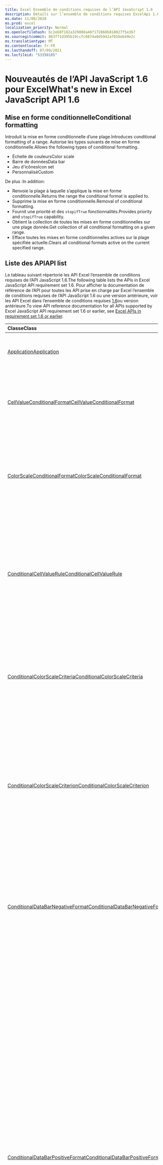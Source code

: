 ```yaml
---
title: Excel Ensemble de conditions requises de l’API JavaScript 1.6
description: Détails sur l’ensemble de conditions requises ExcelApi 1.6.
ms.date: 11/09/2020
ms.prod: excel
localization_priority: Normal
ms.openlocfilehash: bc2eb8f182a329808a46f172868b818027f5e367
ms.sourcegitcommit: 883f71d395b19ccfc6874a0d5942a7016eb49e2c
ms.translationtype: MT
ms.contentlocale: fr-FR
ms.lasthandoff: 07/09/2021
ms.locfileid: "53350105"
---
```

# <a name="whats-new-in-excel-javascript-api-16"></a><span data-ttu-id="195ca-103">Nouveautés de l’API JavaScript 1.6 pour Excel</span><span class="sxs-lookup"><span data-stu-id="195ca-103">What's new in Excel JavaScript API 1.6</span></span>

## <a name="conditional-formatting"></a><span data-ttu-id="195ca-104">Mise en forme conditionnelle</span><span class="sxs-lookup"><span data-stu-id="195ca-104">Conditional formatting</span></span>

<span data-ttu-id="195ca-105">Introduit la mise en forme conditionnelle d’une plage.</span><span class="sxs-lookup"><span data-stu-id="195ca-105">Introduces conditional formatting of a range.</span></span> <span data-ttu-id="195ca-106">Autorise les types suivants de mise en forme conditionnelle.</span><span class="sxs-lookup"><span data-stu-id="195ca-106">Allows the following types of conditional formatting.</span></span>

- <span data-ttu-id="195ca-107">Échelle de couleurs</span><span class="sxs-lookup"><span data-stu-id="195ca-107">Color scale</span></span>
- <span data-ttu-id="195ca-108">Barre de données</span><span class="sxs-lookup"><span data-stu-id="195ca-108">Data bar</span></span>
- <span data-ttu-id="195ca-109">Jeu d'icônes</span><span class="sxs-lookup"><span data-stu-id="195ca-109">Icon set</span></span>
- <span data-ttu-id="195ca-110">Personnalisé</span><span class="sxs-lookup"><span data-stu-id="195ca-110">Custom</span></span>

<span data-ttu-id="195ca-111">De plus :</span><span class="sxs-lookup"><span data-stu-id="195ca-111">In addition:</span></span>

- <span data-ttu-id="195ca-112">Renvoie la plage à laquelle s’applique la mise en forme conditionnelle.</span><span class="sxs-lookup"><span data-stu-id="195ca-112">Returns the range the conditional format is applied to.</span></span>
- <span data-ttu-id="195ca-113">Supprime la mise en forme conditionnelle.</span><span class="sxs-lookup"><span data-stu-id="195ca-113">Removal of conditional formatting.</span></span>
- <span data-ttu-id="195ca-114">Fournit une priorité et des `stopifTrue` fonctionnalités.</span><span class="sxs-lookup"><span data-stu-id="195ca-114">Provides priority and `stopifTrue` capability.</span></span>
- <span data-ttu-id="195ca-115">Obtient la collection de toutes les mises en forme conditionnelles sur une plage donnée.</span><span class="sxs-lookup"><span data-stu-id="195ca-115">Get collection of all conditional formatting on a given range.</span></span>
- <span data-ttu-id="195ca-116">Efface toutes les mises en forme conditionnelles actives sur la plage spécifiée actuelle.</span><span class="sxs-lookup"><span data-stu-id="195ca-116">Clears all conditional formats active on the current specified range.</span></span>

## <a name="api-list"></a><span data-ttu-id="195ca-117">Liste des API</span><span class="sxs-lookup"><span data-stu-id="195ca-117">API list</span></span>

<span data-ttu-id="195ca-118">Le tableau suivant répertorie les API Excel l’ensemble de conditions requises de l’API JavaScript 1.6.</span><span class="sxs-lookup"><span data-stu-id="195ca-118">The following table lists the APIs in Excel JavaScript API requirement set 1.6.</span></span> <span data-ttu-id="195ca-119">Pour afficher la documentation de référence de l’API pour toutes les API prise en charge par Excel l’ensemble de conditions requises de l’API JavaScript 1.6 ou une version antérieure, voir les API Excel dans l’ensemble de conditions requises [1.6](/javascript/api/excel?view=excel-js-1.6&preserve-view=true)ou version antérieure.</span><span class="sxs-lookup"><span data-stu-id="195ca-119">To view API reference documentation for all APIs supported by Excel JavaScript API requirement set 1.6 or earlier, see [Excel APIs in requirement set 1.6 or earlier](/javascript/api/excel?view=excel-js-1.6&preserve-view=true).</span></span>

| <span data-ttu-id="195ca-120">Classe</span><span class="sxs-lookup"><span data-stu-id="195ca-120">Class</span></span> | <span data-ttu-id="195ca-121">Champs</span><span class="sxs-lookup"><span data-stu-id="195ca-121">Fields</span></span> | <span data-ttu-id="195ca-122">Description</span><span class="sxs-lookup"><span data-stu-id="195ca-122">Description</span></span> |
|:---|:---|:---|
|[<span data-ttu-id="195ca-123">Application</span><span class="sxs-lookup"><span data-stu-id="195ca-123">Application</span></span>](/javascript/api/excel/excel.application)|[<span data-ttu-id="195ca-124">suspendApiCalculationUntilNextSync()</span><span class="sxs-lookup"><span data-stu-id="195ca-124">suspendApiCalculationUntilNextSync()</span></span>](/javascript/api/excel/excel.application#suspendapicalculationuntilnextsync--)|<span data-ttu-id="195ca-125">Interrompt le calcul jusqu'à ce que la prochaine méthode « context.sync() » soit appelée.</span><span class="sxs-lookup"><span data-stu-id="195ca-125">Suspends calculation until the next "context.sync()" is called.</span></span>|
|[<span data-ttu-id="195ca-126">CellValueConditionalFormat</span><span class="sxs-lookup"><span data-stu-id="195ca-126">CellValueConditionalFormat</span></span>](/javascript/api/excel/excel.cellvalueconditionalformat)|[<span data-ttu-id="195ca-127">format</span><span class="sxs-lookup"><span data-stu-id="195ca-127">format</span></span>](/javascript/api/excel/excel.cellvalueconditionalformat#format)|<span data-ttu-id="195ca-128">Renvoie un objet format, qui encapsule la police, le remplissage, les bordures et d’autres propriétés des formats conditionnels.</span><span class="sxs-lookup"><span data-stu-id="195ca-128">Returns a format object, encapsulating the conditional formats font, fill, borders, and other properties.</span></span>|
||[<span data-ttu-id="195ca-129">rule</span><span class="sxs-lookup"><span data-stu-id="195ca-129">rule</span></span>](/javascript/api/excel/excel.cellvalueconditionalformat#rule)|<span data-ttu-id="195ca-130">Spécifie l’objet Rule sur cette mise en forme conditionnelle.</span><span class="sxs-lookup"><span data-stu-id="195ca-130">Specifies the Rule object on this conditional format.</span></span>|
|[<span data-ttu-id="195ca-131">ColorScaleConditionalFormat</span><span class="sxs-lookup"><span data-stu-id="195ca-131">ColorScaleConditionalFormat</span></span>](/javascript/api/excel/excel.colorscaleconditionalformat)|[<span data-ttu-id="195ca-132">criteria</span><span class="sxs-lookup"><span data-stu-id="195ca-132">criteria</span></span>](/javascript/api/excel/excel.colorscaleconditionalformat#criteria)|<span data-ttu-id="195ca-133">Critères de l’échelle de couleurs.</span><span class="sxs-lookup"><span data-stu-id="195ca-133">The criteria of the color scale.</span></span>|
||[<span data-ttu-id="195ca-134">threeColorScale</span><span class="sxs-lookup"><span data-stu-id="195ca-134">threeColorScale</span></span>](/javascript/api/excel/excel.colorscaleconditionalformat#threecolorscale)|<span data-ttu-id="195ca-135">Si la valeur est True, l’échelle de couleur aura trois points (minimum, milieu, maximum), sinon elle en aura deux (minimum, maximum).</span><span class="sxs-lookup"><span data-stu-id="195ca-135">If true the color scale will have three points (minimum, midpoint, maximum), otherwise it will have two (minimum, maximum).</span></span>|
|[<span data-ttu-id="195ca-136">ConditionalCellValueRule</span><span class="sxs-lookup"><span data-stu-id="195ca-136">ConditionalCellValueRule</span></span>](/javascript/api/excel/excel.conditionalcellvaluerule)|[<span data-ttu-id="195ca-137">formula1</span><span class="sxs-lookup"><span data-stu-id="195ca-137">formula1</span></span>](/javascript/api/excel/excel.conditionalcellvaluerule#formula1)|<span data-ttu-id="195ca-138">Formule, si nécessaire, servant à évaluer la règle de mise en forme conditionnelle.</span><span class="sxs-lookup"><span data-stu-id="195ca-138">The formula, if required, to evaluate the conditional format rule on.</span></span>|
||[<span data-ttu-id="195ca-139">formula2</span><span class="sxs-lookup"><span data-stu-id="195ca-139">formula2</span></span>](/javascript/api/excel/excel.conditionalcellvaluerule#formula2)|<span data-ttu-id="195ca-140">Formule, si nécessaire, servant à évaluer la règle de mise en forme conditionnelle.</span><span class="sxs-lookup"><span data-stu-id="195ca-140">The formula, if required, to evaluate the conditional format rule on.</span></span>|
||[<span data-ttu-id="195ca-141">opérateur</span><span class="sxs-lookup"><span data-stu-id="195ca-141">operator</span></span>](/javascript/api/excel/excel.conditionalcellvaluerule#operator)|<span data-ttu-id="195ca-142">Opérateur de la mise en forme conditionnelle de la valeur de cellule.</span><span class="sxs-lookup"><span data-stu-id="195ca-142">The operator of the cell value conditional format.</span></span>|
|[<span data-ttu-id="195ca-143">ConditionalColorScaleCriteria</span><span class="sxs-lookup"><span data-stu-id="195ca-143">ConditionalColorScaleCriteria</span></span>](/javascript/api/excel/excel.conditionalcolorscalecriteria)|[<span data-ttu-id="195ca-144">maximum</span><span class="sxs-lookup"><span data-stu-id="195ca-144">maximum</span></span>](/javascript/api/excel/excel.conditionalcolorscalecriteria#maximum)|<span data-ttu-id="195ca-145">Point maximal du critère d’échelle de couleurs.</span><span class="sxs-lookup"><span data-stu-id="195ca-145">The maximum point Color Scale Criterion.</span></span>|
||[<span data-ttu-id="195ca-146">midpoint</span><span class="sxs-lookup"><span data-stu-id="195ca-146">midpoint</span></span>](/javascript/api/excel/excel.conditionalcolorscalecriteria#midpoint)|<span data-ttu-id="195ca-147">Point du milieu du critère d’échelle de couleurs, si l’échelle de couleurs est une échelle à 3 couleurs.</span><span class="sxs-lookup"><span data-stu-id="195ca-147">The midpoint Color Scale Criterion if the color scale is a 3-color scale.</span></span>|
||[<span data-ttu-id="195ca-148">minimum</span><span class="sxs-lookup"><span data-stu-id="195ca-148">minimum</span></span>](/javascript/api/excel/excel.conditionalcolorscalecriteria#minimum)|<span data-ttu-id="195ca-149">Point minimal du critère d’échelle de couleurs.</span><span class="sxs-lookup"><span data-stu-id="195ca-149">The minimum point Color Scale Criterion.</span></span>|
|[<span data-ttu-id="195ca-150">ConditionalColorScaleCriterion</span><span class="sxs-lookup"><span data-stu-id="195ca-150">ConditionalColorScaleCriterion</span></span>](/javascript/api/excel/excel.conditionalcolorscalecriterion)|[<span data-ttu-id="195ca-151">color</span><span class="sxs-lookup"><span data-stu-id="195ca-151">color</span></span>](/javascript/api/excel/excel.conditionalcolorscalecriterion#color)|<span data-ttu-id="195ca-152">Représentation de code couleur HTML de la couleur d’échelle de couleur (par exemple, #FF0000 représente le rouge).</span><span class="sxs-lookup"><span data-stu-id="195ca-152">HTML color code representation of the color scale color (e.g., #FF0000 represents Red).</span></span>|
||[<span data-ttu-id="195ca-153">formula</span><span class="sxs-lookup"><span data-stu-id="195ca-153">formula</span></span>](/javascript/api/excel/excel.conditionalcolorscalecriterion#formula)|<span data-ttu-id="195ca-154">Nombre, formule ou null (si le type est LowestValue).</span><span class="sxs-lookup"><span data-stu-id="195ca-154">A number, a formula, or null (if Type is LowestValue).</span></span>|
||[<span data-ttu-id="195ca-155">type</span><span class="sxs-lookup"><span data-stu-id="195ca-155">type</span></span>](/javascript/api/excel/excel.conditionalcolorscalecriterion#type)|<span data-ttu-id="195ca-156">Sur quoi la formule conditionnelle critère doit être basée.</span><span class="sxs-lookup"><span data-stu-id="195ca-156">What the criterion conditional formula should be based on.</span></span>|
|[<span data-ttu-id="195ca-157">ConditionalDataBarNegativeFormat</span><span class="sxs-lookup"><span data-stu-id="195ca-157">ConditionalDataBarNegativeFormat</span></span>](/javascript/api/excel/excel.conditionaldatabarnegativeformat)|[<span data-ttu-id="195ca-158">borderColor</span><span class="sxs-lookup"><span data-stu-id="195ca-158">borderColor</span></span>](/javascript/api/excel/excel.conditionaldatabarnegativeformat#bordercolor)|<span data-ttu-id="195ca-159">Code couleur HTML qui représente la couleur de la ligne de bordure, au format #RRGGBB (par exemple : « FFA500 ») ou sous forme de couleur HTML nommée (par exemple, « orange »).</span><span class="sxs-lookup"><span data-stu-id="195ca-159">HTML color code representing the color of the border line, of the form #RRGGBB (e.g., "FFA500") or as a named HTML color (e.g., "orange").</span></span>|
||[<span data-ttu-id="195ca-160">fillColor</span><span class="sxs-lookup"><span data-stu-id="195ca-160">fillColor</span></span>](/javascript/api/excel/excel.conditionaldatabarnegativeformat#fillcolor)|<span data-ttu-id="195ca-161">Code couleur HTML représentant la couleur de remplissage du formulaire #RRGGBB (par exemple, « FFA500 ») ou sous forme de couleur HTML nommée (par exemple, « orange »).</span><span class="sxs-lookup"><span data-stu-id="195ca-161">HTML color code representing the fill color, of the form #RRGGBB (e.g., "FFA500") or as a named HTML color (e.g., "orange").</span></span>|
||[<span data-ttu-id="195ca-162">matchPositiveBorderColor</span><span class="sxs-lookup"><span data-stu-id="195ca-162">matchPositiveBorderColor</span></span>](/javascript/api/excel/excel.conditionaldatabarnegativeformat#matchpositivebordercolor)|<span data-ttu-id="195ca-163">Spécifie si la barre de données négative a la même couleur de bordure que la barre de données positive.</span><span class="sxs-lookup"><span data-stu-id="195ca-163">Specifies if the negative DataBar has the same border color as the positive DataBar.</span></span>|
||[<span data-ttu-id="195ca-164">matchPositiveFillColor</span><span class="sxs-lookup"><span data-stu-id="195ca-164">matchPositiveFillColor</span></span>](/javascript/api/excel/excel.conditionaldatabarnegativeformat#matchpositivefillcolor)|<span data-ttu-id="195ca-165">Spécifie si la barre de données négative a la même couleur de remplissage que la barre de données positive.</span><span class="sxs-lookup"><span data-stu-id="195ca-165">Specifies if the negative DataBar has the same fill color as the positive DataBar.</span></span>|
|[<span data-ttu-id="195ca-166">ConditionalDataBarPositiveFormat</span><span class="sxs-lookup"><span data-stu-id="195ca-166">ConditionalDataBarPositiveFormat</span></span>](/javascript/api/excel/excel.conditionaldatabarpositiveformat)|[<span data-ttu-id="195ca-167">borderColor</span><span class="sxs-lookup"><span data-stu-id="195ca-167">borderColor</span></span>](/javascript/api/excel/excel.conditionaldatabarpositiveformat#bordercolor)|<span data-ttu-id="195ca-168">Code couleur HTML qui représente la couleur de la ligne de bordure, au format #RRGGBB (par exemple : « FFA500 ») ou sous forme de couleur HTML nommée (par exemple, « orange »).</span><span class="sxs-lookup"><span data-stu-id="195ca-168">HTML color code representing the color of the border line, of the form #RRGGBB (e.g., "FFA500") or as a named HTML color (e.g., "orange").</span></span>|
||[<span data-ttu-id="195ca-169">fillColor</span><span class="sxs-lookup"><span data-stu-id="195ca-169">fillColor</span></span>](/javascript/api/excel/excel.conditionaldatabarpositiveformat#fillcolor)|<span data-ttu-id="195ca-170">Code couleur HTML représentant la couleur de remplissage du formulaire #RRGGBB (par exemple, « FFA500 ») ou sous forme de couleur HTML nommée (par exemple, « orange »).</span><span class="sxs-lookup"><span data-stu-id="195ca-170">HTML color code representing the fill color, of the form #RRGGBB (e.g., "FFA500") or as a named HTML color (e.g., "orange").</span></span>|
||[<span data-ttu-id="195ca-171">gradientFill</span><span class="sxs-lookup"><span data-stu-id="195ca-171">gradientFill</span></span>](/javascript/api/excel/excel.conditionaldatabarpositiveformat#gradientfill)|<span data-ttu-id="195ca-172">Spécifie si la barre de données possède un dégradé.</span><span class="sxs-lookup"><span data-stu-id="195ca-172">Specifies if the DataBar has a gradient.</span></span>|
|[<span data-ttu-id="195ca-173">ConditionalDataBarRule</span><span class="sxs-lookup"><span data-stu-id="195ca-173">ConditionalDataBarRule</span></span>](/javascript/api/excel/excel.conditionaldatabarrule)|[<span data-ttu-id="195ca-174">formula</span><span class="sxs-lookup"><span data-stu-id="195ca-174">formula</span></span>](/javascript/api/excel/excel.conditionaldatabarrule#formula)|<span data-ttu-id="195ca-175">Formule, si nécessaire, servant à évaluer la règle de la barre de données.</span><span class="sxs-lookup"><span data-stu-id="195ca-175">The formula, if required, to evaluate the databar rule on.</span></span>|
||[<span data-ttu-id="195ca-176">type</span><span class="sxs-lookup"><span data-stu-id="195ca-176">type</span></span>](/javascript/api/excel/excel.conditionaldatabarrule#type)|<span data-ttu-id="195ca-177">Type de règle pour la barre de données.</span><span class="sxs-lookup"><span data-stu-id="195ca-177">The type of rule for the databar.</span></span>|
|[<span data-ttu-id="195ca-178">ConditionalFormat</span><span class="sxs-lookup"><span data-stu-id="195ca-178">ConditionalFormat</span></span>](/javascript/api/excel/excel.conditionalformat)|[<span data-ttu-id="195ca-179">delete()</span><span class="sxs-lookup"><span data-stu-id="195ca-179">delete()</span></span>](/javascript/api/excel/excel.conditionalformat#delete--)|<span data-ttu-id="195ca-180">Supprime cette mise en forme conditionnelle.</span><span class="sxs-lookup"><span data-stu-id="195ca-180">Deletes this conditional format.</span></span>|
||[<span data-ttu-id="195ca-181">getRange()</span><span class="sxs-lookup"><span data-stu-id="195ca-181">getRange()</span></span>](/javascript/api/excel/excel.conditionalformat#getrange--)|<span data-ttu-id="195ca-182">Renvoie la plage à laquelle s’applique la mise en forme conditionnelle.</span><span class="sxs-lookup"><span data-stu-id="195ca-182">Returns the range the conditonal format is applied to.</span></span>|
||[<span data-ttu-id="195ca-183">getRangeOrNullObject()</span><span class="sxs-lookup"><span data-stu-id="195ca-183">getRangeOrNullObject()</span></span>](/javascript/api/excel/excel.conditionalformat#getrangeornullobject--)|<span data-ttu-id="195ca-184">Renvoie la plage à la mise en forme conditionnelle est appliquée ou un objet null si la mise en forme conditionnelle est appliquée à plusieurs plages.</span><span class="sxs-lookup"><span data-stu-id="195ca-184">Returns the range the conditonal format is applied to, or a null object if the conditional format is applied to multiple ranges.</span></span>|
||[<span data-ttu-id="195ca-185">priority</span><span class="sxs-lookup"><span data-stu-id="195ca-185">priority</span></span>](/javascript/api/excel/excel.conditionalformat#priority)|<span data-ttu-id="195ca-186">Priorité (ou index) dans la collection de formats conditionnels dans qui ce format conditionnel existe actuellement.</span><span class="sxs-lookup"><span data-stu-id="195ca-186">The priority (or index) within the conditional format collection that this conditional format currently exists in.</span></span>|
||[<span data-ttu-id="195ca-187">cellValue</span><span class="sxs-lookup"><span data-stu-id="195ca-187">cellValue</span></span>](/javascript/api/excel/excel.conditionalformat#cellvalue)|<span data-ttu-id="195ca-188">Renvoie les propriétés de mise en forme conditionnelle de la valeur de cellule si la mise en forme conditionnelle actuelle est de type CellValue.</span><span class="sxs-lookup"><span data-stu-id="195ca-188">Returns the cell value conditional format properties if the current conditional format is a CellValue type.</span></span>|
||[<span data-ttu-id="195ca-189">cellValueOrNullObject</span><span class="sxs-lookup"><span data-stu-id="195ca-189">cellValueOrNullObject</span></span>](/javascript/api/excel/excel.conditionalformat#cellvalueornullobject)|<span data-ttu-id="195ca-190">Renvoie les propriétés de mise en forme conditionnelle de la valeur de cellule si la mise en forme conditionnelle actuelle est de type CellValue.</span><span class="sxs-lookup"><span data-stu-id="195ca-190">Returns the cell value conditional format properties if the current conditional format is a CellValue type.</span></span>|
||[<span data-ttu-id="195ca-191">colorScale</span><span class="sxs-lookup"><span data-stu-id="195ca-191">colorScale</span></span>](/javascript/api/excel/excel.conditionalformat#colorscale)|<span data-ttu-id="195ca-192">Renvoie les propriétés de mise en forme conditionnelle ColorScale si la mise en forme conditionnelle actuelle est un type ColorScale.</span><span class="sxs-lookup"><span data-stu-id="195ca-192">Returns the ColorScale conditional format properties if the current conditional format is an ColorScale type.</span></span>|
||[<span data-ttu-id="195ca-193">colorScaleOrNullObject</span><span class="sxs-lookup"><span data-stu-id="195ca-193">colorScaleOrNullObject</span></span>](/javascript/api/excel/excel.conditionalformat#colorscaleornullobject)|<span data-ttu-id="195ca-194">Renvoie les propriétés de mise en forme conditionnelle ColorScale si la mise en forme conditionnelle actuelle est un type ColorScale.</span><span class="sxs-lookup"><span data-stu-id="195ca-194">Returns the ColorScale conditional format properties if the current conditional format is an ColorScale type.</span></span>|
||[<span data-ttu-id="195ca-195">custom</span><span class="sxs-lookup"><span data-stu-id="195ca-195">custom</span></span>](/javascript/api/excel/excel.conditionalformat#custom)|<span data-ttu-id="195ca-196">Renvoie les propriétés de mise en forme conditionnelle personnalisée si la mise en forme conditionnelle actuelle est un type personnalisé.</span><span class="sxs-lookup"><span data-stu-id="195ca-196">Returns the custom conditional format properties if the current conditional format is a custom type.</span></span>|
||[<span data-ttu-id="195ca-197">customOrNullObject</span><span class="sxs-lookup"><span data-stu-id="195ca-197">customOrNullObject</span></span>](/javascript/api/excel/excel.conditionalformat#customornullobject)|<span data-ttu-id="195ca-198">Renvoie les propriétés de mise en forme conditionnelle personnalisée si la mise en forme conditionnelle actuelle est un type personnalisé.</span><span class="sxs-lookup"><span data-stu-id="195ca-198">Returns the custom conditional format properties if the current conditional format is a custom type.</span></span>|
||[<span data-ttu-id="195ca-199">dataBar</span><span class="sxs-lookup"><span data-stu-id="195ca-199">dataBar</span></span>](/javascript/api/excel/excel.conditionalformat#databar)|<span data-ttu-id="195ca-200">Renvoie les propriétés de la barre de données si la mise en forme conditionnelle actuelle est une barre de données.</span><span class="sxs-lookup"><span data-stu-id="195ca-200">Returns the data bar properties if the current conditional format is a data bar.</span></span>|
||[<span data-ttu-id="195ca-201">dataBarOrNullObject</span><span class="sxs-lookup"><span data-stu-id="195ca-201">dataBarOrNullObject</span></span>](/javascript/api/excel/excel.conditionalformat#databarornullobject)|<span data-ttu-id="195ca-202">Renvoie les propriétés de la barre de données si la mise en forme conditionnelle actuelle est une barre de données.</span><span class="sxs-lookup"><span data-stu-id="195ca-202">Returns the data bar properties if the current conditional format is a data bar.</span></span>|
||[<span data-ttu-id="195ca-203">iconSet</span><span class="sxs-lookup"><span data-stu-id="195ca-203">iconSet</span></span>](/javascript/api/excel/excel.conditionalformat#iconset)|<span data-ttu-id="195ca-204">Renvoie les propriétés de mise en forme conditionnelle IconSet si la mise en forme conditionnelle actuelle est un type IconSet.</span><span class="sxs-lookup"><span data-stu-id="195ca-204">Returns the IconSet conditional format properties if the current conditional format is an IconSet type.</span></span>|
||[<span data-ttu-id="195ca-205">iconSetOrNullObject</span><span class="sxs-lookup"><span data-stu-id="195ca-205">iconSetOrNullObject</span></span>](/javascript/api/excel/excel.conditionalformat#iconsetornullobject)|<span data-ttu-id="195ca-206">Renvoie les propriétés de mise en forme conditionnelle IconSet si la mise en forme conditionnelle actuelle est un type IconSet.</span><span class="sxs-lookup"><span data-stu-id="195ca-206">Returns the IconSet conditional format properties if the current conditional format is an IconSet type.</span></span>|
||[<span data-ttu-id="195ca-207">id</span><span class="sxs-lookup"><span data-stu-id="195ca-207">id</span></span>](/javascript/api/excel/excel.conditionalformat#id)|<span data-ttu-id="195ca-208">La priorité de la mise en forme conditionnelle dans la ConditionalFormatCollection actuelle.</span><span class="sxs-lookup"><span data-stu-id="195ca-208">The Priority of the Conditional Format within the current ConditionalFormatCollection.</span></span>|
||[<span data-ttu-id="195ca-209">preset</span><span class="sxs-lookup"><span data-stu-id="195ca-209">preset</span></span>](/javascript/api/excel/excel.conditionalformat#preset)|<span data-ttu-id="195ca-210">Renvoie la mise en forme conditionnelle des critères prédéfinits.</span><span class="sxs-lookup"><span data-stu-id="195ca-210">Returns the preset criteria conditional format.</span></span>|
||[<span data-ttu-id="195ca-211">presetOrNullObject</span><span class="sxs-lookup"><span data-stu-id="195ca-211">presetOrNullObject</span></span>](/javascript/api/excel/excel.conditionalformat#presetornullobject)|<span data-ttu-id="195ca-212">Renvoie la mise en forme conditionnelle des critères prédéfinits.</span><span class="sxs-lookup"><span data-stu-id="195ca-212">Returns the preset criteria conditional format.</span></span>|
||[<span data-ttu-id="195ca-213">textComparison</span><span class="sxs-lookup"><span data-stu-id="195ca-213">textComparison</span></span>](/javascript/api/excel/excel.conditionalformat#textcomparison)|<span data-ttu-id="195ca-214">Renvoie les propriétés de mise en forme conditionnelle de texte spécifiques si la mise en forme conditionnelle actuelle est un type de texte.</span><span class="sxs-lookup"><span data-stu-id="195ca-214">Returns the specific text conditional format properties if the current conditional format is a text type.</span></span>|
||[<span data-ttu-id="195ca-215">textComparisonOrNullObject</span><span class="sxs-lookup"><span data-stu-id="195ca-215">textComparisonOrNullObject</span></span>](/javascript/api/excel/excel.conditionalformat#textcomparisonornullobject)|<span data-ttu-id="195ca-216">Renvoie les propriétés de mise en forme conditionnelle de texte spécifiques si la mise en forme conditionnelle actuelle est un type de texte.</span><span class="sxs-lookup"><span data-stu-id="195ca-216">Returns the specific text conditional format properties if the current conditional format is a text type.</span></span>|
||[<span data-ttu-id="195ca-217">topBottom</span><span class="sxs-lookup"><span data-stu-id="195ca-217">topBottom</span></span>](/javascript/api/excel/excel.conditionalformat#topbottom)|<span data-ttu-id="195ca-218">Renvoie les propriétés de mise en forme conditionnelle Top/Bottom si la mise en forme conditionnelle actuelle est de type TopBottom.</span><span class="sxs-lookup"><span data-stu-id="195ca-218">Returns the Top/Bottom conditional format properties if the current conditional format is an TopBottom type.</span></span>|
||[<span data-ttu-id="195ca-219">topBottomOrNullObject</span><span class="sxs-lookup"><span data-stu-id="195ca-219">topBottomOrNullObject</span></span>](/javascript/api/excel/excel.conditionalformat#topbottomornullobject)|<span data-ttu-id="195ca-220">Renvoie les propriétés de mise en forme conditionnelle Top/Bottom si la mise en forme conditionnelle actuelle est de type TopBottom.</span><span class="sxs-lookup"><span data-stu-id="195ca-220">Returns the Top/Bottom conditional format properties if the current conditional format is an TopBottom type.</span></span>|
||[<span data-ttu-id="195ca-221">type</span><span class="sxs-lookup"><span data-stu-id="195ca-221">type</span></span>](/javascript/api/excel/excel.conditionalformat#type)|<span data-ttu-id="195ca-222">Type de mise en forme conditionnelle.</span><span class="sxs-lookup"><span data-stu-id="195ca-222">A type of conditional format.</span></span>|
||[<span data-ttu-id="195ca-223">stopIfTrue</span><span class="sxs-lookup"><span data-stu-id="195ca-223">stopIfTrue</span></span>](/javascript/api/excel/excel.conditionalformat#stopiftrue)|<span data-ttu-id="195ca-224">Si les conditions de cette mise en forme conditionnelle sont remplies, aucun format de priorité inférieure ne doit prendre effet sur cette cellule.</span><span class="sxs-lookup"><span data-stu-id="195ca-224">If the conditions of this conditional format are met, no lower-priority formats shall take effect on that cell.</span></span>|
|[<span data-ttu-id="195ca-225">ConditionalFormatCollection</span><span class="sxs-lookup"><span data-stu-id="195ca-225">ConditionalFormatCollection</span></span>](/javascript/api/excel/excel.conditionalformatcollection)|[<span data-ttu-id="195ca-226">add(type: Excel. ConditionalFormatType)</span><span class="sxs-lookup"><span data-stu-id="195ca-226">add(type: Excel.ConditionalFormatType)</span></span>](/javascript/api/excel/excel.conditionalformatcollection#add-type-)|<span data-ttu-id="195ca-227">Ajoute un nouveau format conditionnel à la collection à la première/priorité supérieure.</span><span class="sxs-lookup"><span data-stu-id="195ca-227">Adds a new conditional format to the collection at the first/top priority.</span></span>|
||[<span data-ttu-id="195ca-228">clearAll()</span><span class="sxs-lookup"><span data-stu-id="195ca-228">clearAll()</span></span>](/javascript/api/excel/excel.conditionalformatcollection#clearall--)|<span data-ttu-id="195ca-229">Efface toutes les mises en forme conditionnelles actives sur la plage spécifiée actuelle.</span><span class="sxs-lookup"><span data-stu-id="195ca-229">Clears all conditional formats active on the current specified range.</span></span>|
||[<span data-ttu-id="195ca-230">getCount()</span><span class="sxs-lookup"><span data-stu-id="195ca-230">getCount()</span></span>](/javascript/api/excel/excel.conditionalformatcollection#getcount--)|<span data-ttu-id="195ca-231">Renvoie le nombre de formats conditionnels dans le manuel.</span><span class="sxs-lookup"><span data-stu-id="195ca-231">Returns the number of conditional formats in the workbook.</span></span>|
||[<span data-ttu-id="195ca-232">getItem(id: string)</span><span class="sxs-lookup"><span data-stu-id="195ca-232">getItem(id: string)</span></span>](/javascript/api/excel/excel.conditionalformatcollection#getitem-id-)|<span data-ttu-id="195ca-233">Renvoie une mise en forme conditionnelle à un ID donné.</span><span class="sxs-lookup"><span data-stu-id="195ca-233">Returns a conditional format for the given ID.</span></span>|
||[<span data-ttu-id="195ca-234">getItemAt(index: number)</span><span class="sxs-lookup"><span data-stu-id="195ca-234">getItemAt(index: number)</span></span>](/javascript/api/excel/excel.conditionalformatcollection#getitemat-index-)|<span data-ttu-id="195ca-235">Renvoie une mise en forme conditionnelle à l’index donné.</span><span class="sxs-lookup"><span data-stu-id="195ca-235">Returns a conditional format at the given index.</span></span>|
||[<span data-ttu-id="195ca-236">items</span><span class="sxs-lookup"><span data-stu-id="195ca-236">items</span></span>](/javascript/api/excel/excel.conditionalformatcollection#items)|<span data-ttu-id="195ca-237">Obtient l’élément enfant chargé dans cette collection de sites.</span><span class="sxs-lookup"><span data-stu-id="195ca-237">Gets the loaded child items in this collection.</span></span>|
|[<span data-ttu-id="195ca-238">ConditionalFormatRule</span><span class="sxs-lookup"><span data-stu-id="195ca-238">ConditionalFormatRule</span></span>](/javascript/api/excel/excel.conditionalformatrule)|[<span data-ttu-id="195ca-239">formula</span><span class="sxs-lookup"><span data-stu-id="195ca-239">formula</span></span>](/javascript/api/excel/excel.conditionalformatrule#formula)|<span data-ttu-id="195ca-240">Formule, si nécessaire, servant à évaluer la règle de mise en forme conditionnelle.</span><span class="sxs-lookup"><span data-stu-id="195ca-240">The formula, if required, to evaluate the conditional format rule on.</span></span>|
||[<span data-ttu-id="195ca-241">formulaLocal</span><span class="sxs-lookup"><span data-stu-id="195ca-241">formulaLocal</span></span>](/javascript/api/excel/excel.conditionalformatrule#formulalocal)|<span data-ttu-id="195ca-242">Formule, si nécessaire, servant à évaluer la règle de mise en forme conditionnelle dans la langue de l’utilisateur.</span><span class="sxs-lookup"><span data-stu-id="195ca-242">The formula, if required, to evaluate the conditional format rule on in the user's language.</span></span>|
||[<span data-ttu-id="195ca-243">formulaR1C1</span><span class="sxs-lookup"><span data-stu-id="195ca-243">formulaR1C1</span></span>](/javascript/api/excel/excel.conditionalformatrule#formular1c1)|<span data-ttu-id="195ca-244">Formule, si nécessaire, servant à évaluer la règle de mise en forme conditionnelle dans la notation du style R1C1.</span><span class="sxs-lookup"><span data-stu-id="195ca-244">The formula, if required, to evaluate the conditional format rule on in R1C1-style notation.</span></span>|
|[<span data-ttu-id="195ca-245">ConditionalIconCriterion</span><span class="sxs-lookup"><span data-stu-id="195ca-245">ConditionalIconCriterion</span></span>](/javascript/api/excel/excel.conditionaliconcriterion)|[<span data-ttu-id="195ca-246">customIcon</span><span class="sxs-lookup"><span data-stu-id="195ca-246">customIcon</span></span>](/javascript/api/excel/excel.conditionaliconcriterion#customicon)|<span data-ttu-id="195ca-247">Icône personnalisée pour le critère en cours si différent de la celui par défaut IconSet. Sinon, null est renvoyé.</span><span class="sxs-lookup"><span data-stu-id="195ca-247">The custom icon for the current criterion if different from the default IconSet, else null will be returned.</span></span>|
||[<span data-ttu-id="195ca-248">formula</span><span class="sxs-lookup"><span data-stu-id="195ca-248">formula</span></span>](/javascript/api/excel/excel.conditionaliconcriterion#formula)|<span data-ttu-id="195ca-249">Un nombre ou une formule en fonction du type.</span><span class="sxs-lookup"><span data-stu-id="195ca-249">A number or a formula depending on the type.</span></span>|
||[<span data-ttu-id="195ca-250">opérateur</span><span class="sxs-lookup"><span data-stu-id="195ca-250">operator</span></span>](/javascript/api/excel/excel.conditionaliconcriterion#operator)|<span data-ttu-id="195ca-251">GreaterThan ou GreaterThanOrEqual pour chaque type de règle pour la mise en forme conditionnelle de l’icône.</span><span class="sxs-lookup"><span data-stu-id="195ca-251">GreaterThan or GreaterThanOrEqual for each of the rule type for the Icon conditional format.</span></span>|
||[<span data-ttu-id="195ca-252">type</span><span class="sxs-lookup"><span data-stu-id="195ca-252">type</span></span>](/javascript/api/excel/excel.conditionaliconcriterion#type)|<span data-ttu-id="195ca-253">Ce sur quoi la formule conditionnelle de l’icône doit être basée.</span><span class="sxs-lookup"><span data-stu-id="195ca-253">What the icon conditional formula should be based on.</span></span>|
|[<span data-ttu-id="195ca-254">ConditionalPresetCriteriaRule</span><span class="sxs-lookup"><span data-stu-id="195ca-254">ConditionalPresetCriteriaRule</span></span>](/javascript/api/excel/excel.conditionalpresetcriteriarule)|[<span data-ttu-id="195ca-255">critère</span><span class="sxs-lookup"><span data-stu-id="195ca-255">criterion</span></span>](/javascript/api/excel/excel.conditionalpresetcriteriarule#criterion)|<span data-ttu-id="195ca-256">Critère de la mise en forme conditionnelle.</span><span class="sxs-lookup"><span data-stu-id="195ca-256">The criterion of the conditional format.</span></span>|
|[<span data-ttu-id="195ca-257">ConditionalRangeBorder</span><span class="sxs-lookup"><span data-stu-id="195ca-257">ConditionalRangeBorder</span></span>](/javascript/api/excel/excel.conditionalrangeborder)|[<span data-ttu-id="195ca-258">color</span><span class="sxs-lookup"><span data-stu-id="195ca-258">color</span></span>](/javascript/api/excel/excel.conditionalrangeborder#color)|<span data-ttu-id="195ca-259">Code couleur HTML qui représente la couleur de la ligne de bordure, au format #RRGGBB (par exemple : « FFA500 ») ou sous forme de couleur HTML nommée (par exemple, « orange »).</span><span class="sxs-lookup"><span data-stu-id="195ca-259">HTML color code representing the color of the border line, of the form #RRGGBB (e.g., "FFA500") or as a named HTML color (e.g., "orange").</span></span>|
||[<span data-ttu-id="195ca-260">sideIndex</span><span class="sxs-lookup"><span data-stu-id="195ca-260">sideIndex</span></span>](/javascript/api/excel/excel.conditionalrangeborder#sideindex)|<span data-ttu-id="195ca-261">Valeur constante qui indique un côté spécifique de la bordure.</span><span class="sxs-lookup"><span data-stu-id="195ca-261">Constant value that indicates the specific side of the border.</span></span>|
||[<span data-ttu-id="195ca-262">style</span><span class="sxs-lookup"><span data-stu-id="195ca-262">style</span></span>](/javascript/api/excel/excel.conditionalrangeborder#style)|<span data-ttu-id="195ca-263">L’une des constantes de style de ligne déterminant le style de ligne de la bordure.</span><span class="sxs-lookup"><span data-stu-id="195ca-263">One of the constants of line style specifying the line style for the border.</span></span>|
|[<span data-ttu-id="195ca-264">ConditionalRangeBorderCollection</span><span class="sxs-lookup"><span data-stu-id="195ca-264">ConditionalRangeBorderCollection</span></span>](/javascript/api/excel/excel.conditionalrangebordercollection)|[<span data-ttu-id="195ca-265">getItem(index: Excel. ConditionalRangeBorderIndex)</span><span class="sxs-lookup"><span data-stu-id="195ca-265">getItem(index: Excel.ConditionalRangeBorderIndex)</span></span>](/javascript/api/excel/excel.conditionalrangebordercollection#getitem-index-)|<span data-ttu-id="195ca-266">Obtient un objet de bordure à l’aide de son nom.</span><span class="sxs-lookup"><span data-stu-id="195ca-266">Gets a border object using its name.</span></span>|
||[<span data-ttu-id="195ca-267">getItemAt(index: number)</span><span class="sxs-lookup"><span data-stu-id="195ca-267">getItemAt(index: number)</span></span>](/javascript/api/excel/excel.conditionalrangebordercollection#getitemat-index-)|<span data-ttu-id="195ca-268">Obtient un objet de bordure à l’aide de son indice.</span><span class="sxs-lookup"><span data-stu-id="195ca-268">Gets a border object using its index.</span></span>|
||[<span data-ttu-id="195ca-269">bas</span><span class="sxs-lookup"><span data-stu-id="195ca-269">bottom</span></span>](/javascript/api/excel/excel.conditionalrangebordercollection#bottom)|<span data-ttu-id="195ca-270">Obtient la bordure inférieure.</span><span class="sxs-lookup"><span data-stu-id="195ca-270">Gets the bottom border.</span></span>|
||[<span data-ttu-id="195ca-271">count</span><span class="sxs-lookup"><span data-stu-id="195ca-271">count</span></span>](/javascript/api/excel/excel.conditionalrangebordercollection#count)|<span data-ttu-id="195ca-272">Nombre d’objets de bordure de la collection.</span><span class="sxs-lookup"><span data-stu-id="195ca-272">Number of border objects in the collection.</span></span>|
||[<span data-ttu-id="195ca-273">items</span><span class="sxs-lookup"><span data-stu-id="195ca-273">items</span></span>](/javascript/api/excel/excel.conditionalrangebordercollection#items)|<span data-ttu-id="195ca-274">Obtient l’élément enfant chargé dans cette collection de sites.</span><span class="sxs-lookup"><span data-stu-id="195ca-274">Gets the loaded child items in this collection.</span></span>|
||[<span data-ttu-id="195ca-275">left</span><span class="sxs-lookup"><span data-stu-id="195ca-275">left</span></span>](/javascript/api/excel/excel.conditionalrangebordercollection#left)|<span data-ttu-id="195ca-276">Obtient la bordure gauche.</span><span class="sxs-lookup"><span data-stu-id="195ca-276">Gets the left border.</span></span>|
||[<span data-ttu-id="195ca-277">right</span><span class="sxs-lookup"><span data-stu-id="195ca-277">right</span></span>](/javascript/api/excel/excel.conditionalrangebordercollection#right)|<span data-ttu-id="195ca-278">Obtient la bordure droite.</span><span class="sxs-lookup"><span data-stu-id="195ca-278">Gets the right border.</span></span>|
||[<span data-ttu-id="195ca-279">top</span><span class="sxs-lookup"><span data-stu-id="195ca-279">top</span></span>](/javascript/api/excel/excel.conditionalrangebordercollection#top)|<span data-ttu-id="195ca-280">Obtient la bordure supérieure.</span><span class="sxs-lookup"><span data-stu-id="195ca-280">Gets the top border.</span></span>|
|[<span data-ttu-id="195ca-281">ConditionalRangeFill</span><span class="sxs-lookup"><span data-stu-id="195ca-281">ConditionalRangeFill</span></span>](/javascript/api/excel/excel.conditionalrangefill)|[<span data-ttu-id="195ca-282">clear()</span><span class="sxs-lookup"><span data-stu-id="195ca-282">clear()</span></span>](/javascript/api/excel/excel.conditionalrangefill#clear--)|<span data-ttu-id="195ca-283">Réinitialise le remplissage.</span><span class="sxs-lookup"><span data-stu-id="195ca-283">Resets the fill.</span></span>|
||[<span data-ttu-id="195ca-284">color</span><span class="sxs-lookup"><span data-stu-id="195ca-284">color</span></span>](/javascript/api/excel/excel.conditionalrangefill#color)|<span data-ttu-id="195ca-285">Code couleur HTML représentant la couleur du remplissage, du formulaire #RRGGBB (par exemple, « FFA500 ») ou sous forme de couleur HTML nommée (par exemple, « orange »).</span><span class="sxs-lookup"><span data-stu-id="195ca-285">HTML color code representing the color of the fill, of the form #RRGGBB (e.g., "FFA500") or as a named HTML color (e.g., "orange").</span></span>|
|[<span data-ttu-id="195ca-286">ConditionalRangeFont</span><span class="sxs-lookup"><span data-stu-id="195ca-286">ConditionalRangeFont</span></span>](/javascript/api/excel/excel.conditionalrangefont)|[<span data-ttu-id="195ca-287">bold</span><span class="sxs-lookup"><span data-stu-id="195ca-287">bold</span></span>](/javascript/api/excel/excel.conditionalrangefont#bold)|<span data-ttu-id="195ca-288">Spécifie si la police est en gras.</span><span class="sxs-lookup"><span data-stu-id="195ca-288">Specifies if the font is bold.</span></span>|
||[<span data-ttu-id="195ca-289">clear()</span><span class="sxs-lookup"><span data-stu-id="195ca-289">clear()</span></span>](/javascript/api/excel/excel.conditionalrangefont#clear--)|<span data-ttu-id="195ca-290">Réinitialise les formats de police.</span><span class="sxs-lookup"><span data-stu-id="195ca-290">Resets the font formats.</span></span>|
||[<span data-ttu-id="195ca-291">color</span><span class="sxs-lookup"><span data-stu-id="195ca-291">color</span></span>](/javascript/api/excel/excel.conditionalrangefont#color)|<span data-ttu-id="195ca-292">Représentation de code couleur HTML de la couleur du texte (par exemple, #FF0000 représente le rouge).</span><span class="sxs-lookup"><span data-stu-id="195ca-292">HTML color code representation of the text color (e.g., #FF0000 represents Red).</span></span>|
||[<span data-ttu-id="195ca-293">italic</span><span class="sxs-lookup"><span data-stu-id="195ca-293">italic</span></span>](/javascript/api/excel/excel.conditionalrangefont#italic)|<span data-ttu-id="195ca-294">Spécifie si la police est en italique.</span><span class="sxs-lookup"><span data-stu-id="195ca-294">Specifies if the font is italic.</span></span>|
||[<span data-ttu-id="195ca-295">strikethrough</span><span class="sxs-lookup"><span data-stu-id="195ca-295">strikethrough</span></span>](/javascript/api/excel/excel.conditionalrangefont#strikethrough)|<span data-ttu-id="195ca-296">Spécifie l’état de strikethrough de la police.</span><span class="sxs-lookup"><span data-stu-id="195ca-296">Specifies the strikethrough status of the font.</span></span>|
||[<span data-ttu-id="195ca-297">underline</span><span class="sxs-lookup"><span data-stu-id="195ca-297">underline</span></span>](/javascript/api/excel/excel.conditionalrangefont#underline)|<span data-ttu-id="195ca-298">Type de soulignement appliqué à la police.</span><span class="sxs-lookup"><span data-stu-id="195ca-298">The type of underline applied to the font.</span></span>|
|[<span data-ttu-id="195ca-299">ConditionalRangeFormat</span><span class="sxs-lookup"><span data-stu-id="195ca-299">ConditionalRangeFormat</span></span>](/javascript/api/excel/excel.conditionalrangeformat)|[<span data-ttu-id="195ca-300">numberFormat</span><span class="sxs-lookup"><span data-stu-id="195ca-300">numberFormat</span></span>](/javascript/api/excel/excel.conditionalrangeformat#numberformat)|<span data-ttu-id="195ca-301">Représente le Excel de format numérique de la plage donnée.</span><span class="sxs-lookup"><span data-stu-id="195ca-301">Represents Excel's number format code for the given range.</span></span>|
||[<span data-ttu-id="195ca-302">Borders</span><span class="sxs-lookup"><span data-stu-id="195ca-302">borders</span></span>](/javascript/api/excel/excel.conditionalrangeformat#borders)|<span data-ttu-id="195ca-303">Collection d’objets de bordure qui s’appliquent à la plage de mise en forme conditionnelle globale.</span><span class="sxs-lookup"><span data-stu-id="195ca-303">Collection of border objects that apply to the overall conditional format range.</span></span>|
||[<span data-ttu-id="195ca-304">fill</span><span class="sxs-lookup"><span data-stu-id="195ca-304">fill</span></span>](/javascript/api/excel/excel.conditionalrangeformat#fill)|<span data-ttu-id="195ca-305">Renvoie l’objet de remplissage défini sur la plage de mise en forme conditionnelle globale.</span><span class="sxs-lookup"><span data-stu-id="195ca-305">Returns the fill object defined on the overall conditional format range.</span></span>|
||[<span data-ttu-id="195ca-306">police</span><span class="sxs-lookup"><span data-stu-id="195ca-306">font</span></span>](/javascript/api/excel/excel.conditionalrangeformat#font)|<span data-ttu-id="195ca-307">Renvoie l’objet de police défini sur la plage de mise en forme conditionnelle globale.</span><span class="sxs-lookup"><span data-stu-id="195ca-307">Returns the font object defined on the overall conditional format range.</span></span>|
|[<span data-ttu-id="195ca-308">ConditionalTextComparisonRule</span><span class="sxs-lookup"><span data-stu-id="195ca-308">ConditionalTextComparisonRule</span></span>](/javascript/api/excel/excel.conditionaltextcomparisonrule)|[<span data-ttu-id="195ca-309">opérateur</span><span class="sxs-lookup"><span data-stu-id="195ca-309">operator</span></span>](/javascript/api/excel/excel.conditionaltextcomparisonrule#operator)|<span data-ttu-id="195ca-310">Opérateur de la mise en forme conditionnelle du texte.</span><span class="sxs-lookup"><span data-stu-id="195ca-310">The operator of the text conditional format.</span></span>|
||[<span data-ttu-id="195ca-311">text</span><span class="sxs-lookup"><span data-stu-id="195ca-311">text</span></span>](/javascript/api/excel/excel.conditionaltextcomparisonrule#text)|<span data-ttu-id="195ca-312">Valeur de texte de la mise en forme conditionnelle.</span><span class="sxs-lookup"><span data-stu-id="195ca-312">The Text value of conditional format.</span></span>|
|[<span data-ttu-id="195ca-313">ConditionalTopBottomRule</span><span class="sxs-lookup"><span data-stu-id="195ca-313">ConditionalTopBottomRule</span></span>](/javascript/api/excel/excel.conditionaltopbottomrule)|[<span data-ttu-id="195ca-314">rank</span><span class="sxs-lookup"><span data-stu-id="195ca-314">rank</span></span>](/javascript/api/excel/excel.conditionaltopbottomrule#rank)|<span data-ttu-id="195ca-315">Rang compris entre 1 et 1000 pour les rangs numériques ou entre 1 et 100 pour les rangs en pourcentage.</span><span class="sxs-lookup"><span data-stu-id="195ca-315">The rank between 1 and 1000 for numeric ranks or 1 and 100 for percent ranks.</span></span>|
||[<span data-ttu-id="195ca-316">type</span><span class="sxs-lookup"><span data-stu-id="195ca-316">type</span></span>](/javascript/api/excel/excel.conditionaltopbottomrule#type)|<span data-ttu-id="195ca-317">Formater les valeurs en fonction du classement supérieur ou inférieur.</span><span class="sxs-lookup"><span data-stu-id="195ca-317">Format values based on the top or bottom rank.</span></span>|
|[<span data-ttu-id="195ca-318">CustomConditionalFormat</span><span class="sxs-lookup"><span data-stu-id="195ca-318">CustomConditionalFormat</span></span>](/javascript/api/excel/excel.customconditionalformat)|[<span data-ttu-id="195ca-319">format</span><span class="sxs-lookup"><span data-stu-id="195ca-319">format</span></span>](/javascript/api/excel/excel.customconditionalformat#format)|<span data-ttu-id="195ca-320">Renvoie un objet format, qui encapsule la police, le remplissage, les bordures et d’autres propriétés des formats conditionnels.</span><span class="sxs-lookup"><span data-stu-id="195ca-320">Returns a format object, encapsulating the conditional formats font, fill, borders, and other properties.</span></span>|
||[<span data-ttu-id="195ca-321">rule</span><span class="sxs-lookup"><span data-stu-id="195ca-321">rule</span></span>](/javascript/api/excel/excel.customconditionalformat#rule)|<span data-ttu-id="195ca-322">Spécifie l’objet Rule sur ce format conditionnel.</span><span class="sxs-lookup"><span data-stu-id="195ca-322">Specifies the Rule object on this conditional format.</span></span>|
|[<span data-ttu-id="195ca-323">DataBarConditionalFormat</span><span class="sxs-lookup"><span data-stu-id="195ca-323">DataBarConditionalFormat</span></span>](/javascript/api/excel/excel.databarconditionalformat)|[<span data-ttu-id="195ca-324">axisColor</span><span class="sxs-lookup"><span data-stu-id="195ca-324">axisColor</span></span>](/javascript/api/excel/excel.databarconditionalformat#axiscolor)|<span data-ttu-id="195ca-325">Code couleur HTML représentant la couleur de la ligne Axe, au format #RRGGBB (par exemple, « FFA500 ») ou sous forme de couleur HTML nommée (par exemple, « orange »).</span><span class="sxs-lookup"><span data-stu-id="195ca-325">HTML color code representing the color of the Axis line, of the form #RRGGBB (e.g., "FFA500") or as a named HTML color (e.g., "orange").</span></span>|
||[<span data-ttu-id="195ca-326">axisFormat</span><span class="sxs-lookup"><span data-stu-id="195ca-326">axisFormat</span></span>](/javascript/api/excel/excel.databarconditionalformat#axisformat)|<span data-ttu-id="195ca-327">Représentation de la façon dont l’axe est déterminé pour une barre Excel données.</span><span class="sxs-lookup"><span data-stu-id="195ca-327">Representation of how the axis is determined for an Excel data bar.</span></span>|
||[<span data-ttu-id="195ca-328">barDirection</span><span class="sxs-lookup"><span data-stu-id="195ca-328">barDirection</span></span>](/javascript/api/excel/excel.databarconditionalformat#bardirection)|<span data-ttu-id="195ca-329">Spécifie la direction sur qui le graphique de barre de données doit être basé.</span><span class="sxs-lookup"><span data-stu-id="195ca-329">Specifies the direction that the data bar graphic should be based on.</span></span>|
||[<span data-ttu-id="195ca-330">lowerBoundRule</span><span class="sxs-lookup"><span data-stu-id="195ca-330">lowerBoundRule</span></span>](/javascript/api/excel/excel.databarconditionalformat#lowerboundrule)|<span data-ttu-id="195ca-331">Règle de ce qui constitue la limite inférieure (et comment la calculer, le cas échéant) pour une barre de données.</span><span class="sxs-lookup"><span data-stu-id="195ca-331">The rule for what consistutes the lower bound (and how to calculate it, if applicable) for a data bar.</span></span>|
||[<span data-ttu-id="195ca-332">negativeFormat</span><span class="sxs-lookup"><span data-stu-id="195ca-332">negativeFormat</span></span>](/javascript/api/excel/excel.databarconditionalformat#negativeformat)|<span data-ttu-id="195ca-333">Représentation de toutes les valeurs à gauche de l’axe dans une barre Excel données.</span><span class="sxs-lookup"><span data-stu-id="195ca-333">Representation of all values to the left of the axis in an Excel data bar.</span></span>|
||[<span data-ttu-id="195ca-334">positiveFormat</span><span class="sxs-lookup"><span data-stu-id="195ca-334">positiveFormat</span></span>](/javascript/api/excel/excel.databarconditionalformat#positiveformat)|<span data-ttu-id="195ca-335">Représentation de toutes les valeurs à droite de l’axe dans une barre Excel données.</span><span class="sxs-lookup"><span data-stu-id="195ca-335">Representation of all values to the right of the axis in an Excel data bar.</span></span>|
||[<span data-ttu-id="195ca-336">showDataBarOnly</span><span class="sxs-lookup"><span data-stu-id="195ca-336">showDataBarOnly</span></span>](/javascript/api/excel/excel.databarconditionalformat#showdatabaronly)|<span data-ttu-id="195ca-337">Si la valeur est True, masque les valeurs des cellules où la barre de données est appliquée.</span><span class="sxs-lookup"><span data-stu-id="195ca-337">If true, hides the values from the cells where the data bar is applied.</span></span>|
||[<span data-ttu-id="195ca-338">upperBoundRule</span><span class="sxs-lookup"><span data-stu-id="195ca-338">upperBoundRule</span></span>](/javascript/api/excel/excel.databarconditionalformat#upperboundrule)|<span data-ttu-id="195ca-339">Règle de ce qui constitue la limite supérieure (et comment la calculer, le cas échéant) pour une barre de données.</span><span class="sxs-lookup"><span data-stu-id="195ca-339">The rule for what constitutes the upper bound (and how to calculate it, if applicable) for a data bar.</span></span>|
|[<span data-ttu-id="195ca-340">IconSetConditionalFormat</span><span class="sxs-lookup"><span data-stu-id="195ca-340">IconSetConditionalFormat</span></span>](/javascript/api/excel/excel.iconsetconditionalformat)|[<span data-ttu-id="195ca-341">criteria</span><span class="sxs-lookup"><span data-stu-id="195ca-341">criteria</span></span>](/javascript/api/excel/excel.iconsetconditionalformat#criteria)|<span data-ttu-id="195ca-342">Tableau de critères et iconsets pour les règles et icônes personnalisées potentielles pour les icônes conditionnelles.</span><span class="sxs-lookup"><span data-stu-id="195ca-342">An array of Criteria and IconSets for the rules and potential custom icons for conditional icons.</span></span>|
||[<span data-ttu-id="195ca-343">reverseIconOrder</span><span class="sxs-lookup"><span data-stu-id="195ca-343">reverseIconOrder</span></span>](/javascript/api/excel/excel.iconsetconditionalformat#reverseiconorder)|<span data-ttu-id="195ca-344">Si la valeur est True, inverse les commandes d’icône pour IconSet.</span><span class="sxs-lookup"><span data-stu-id="195ca-344">If true, reverses the icon orders for the IconSet.</span></span>|
||[<span data-ttu-id="195ca-345">showIconOnly</span><span class="sxs-lookup"><span data-stu-id="195ca-345">showIconOnly</span></span>](/javascript/api/excel/excel.iconsetconditionalformat#showicononly)|<span data-ttu-id="195ca-346">Si la valeur est True, masque les valeurs et affiche uniquement les icônes.</span><span class="sxs-lookup"><span data-stu-id="195ca-346">If true, hides the values and only shows icons.</span></span>|
||[<span data-ttu-id="195ca-347">style</span><span class="sxs-lookup"><span data-stu-id="195ca-347">style</span></span>](/javascript/api/excel/excel.iconsetconditionalformat#style)|<span data-ttu-id="195ca-348">Si elle est définie, affiche l’option IconSet pour la mise en forme conditionnelle.</span><span class="sxs-lookup"><span data-stu-id="195ca-348">If set, displays the IconSet option for the conditional format.</span></span>|
|[<span data-ttu-id="195ca-349">PresetCriteriaConditionalFormat</span><span class="sxs-lookup"><span data-stu-id="195ca-349">PresetCriteriaConditionalFormat</span></span>](/javascript/api/excel/excel.presetcriteriaconditionalformat)|[<span data-ttu-id="195ca-350">format</span><span class="sxs-lookup"><span data-stu-id="195ca-350">format</span></span>](/javascript/api/excel/excel.presetcriteriaconditionalformat#format)|<span data-ttu-id="195ca-351">Renvoie un objet format, qui encapsule la police, le remplissage, les bordures et d’autres propriétés des formats conditionnels.</span><span class="sxs-lookup"><span data-stu-id="195ca-351">Returns a format object, encapsulating the conditional formats font, fill, borders, and other properties.</span></span>|
||[<span data-ttu-id="195ca-352">rule</span><span class="sxs-lookup"><span data-stu-id="195ca-352">rule</span></span>](/javascript/api/excel/excel.presetcriteriaconditionalformat#rule)|<span data-ttu-id="195ca-353">Règle de mise en forme conditionnelle.</span><span class="sxs-lookup"><span data-stu-id="195ca-353">The rule of the conditional format.</span></span>|
|[<span data-ttu-id="195ca-354">Range</span><span class="sxs-lookup"><span data-stu-id="195ca-354">Range</span></span>](/javascript/api/excel/excel.range)|[<span data-ttu-id="195ca-355">calculate()</span><span class="sxs-lookup"><span data-stu-id="195ca-355">calculate()</span></span>](/javascript/api/excel/excel.range#calculate--)|<span data-ttu-id="195ca-356">Calcule une plage de cellules dans une feuille de calcul.</span><span class="sxs-lookup"><span data-stu-id="195ca-356">Calculates a range of cells on a worksheet.</span></span>|
||[<span data-ttu-id="195ca-357">conditionalFormats</span><span class="sxs-lookup"><span data-stu-id="195ca-357">conditionalFormats</span></span>](/javascript/api/excel/excel.range#conditionalformats)|<span data-ttu-id="195ca-358">Collection de conditionalFormats qui coupent la plage.</span><span class="sxs-lookup"><span data-stu-id="195ca-358">The collection of ConditionalFormats that intersect the range.</span></span>|
|[<span data-ttu-id="195ca-359">TextConditionalFormat</span><span class="sxs-lookup"><span data-stu-id="195ca-359">TextConditionalFormat</span></span>](/javascript/api/excel/excel.textconditionalformat)|[<span data-ttu-id="195ca-360">format</span><span class="sxs-lookup"><span data-stu-id="195ca-360">format</span></span>](/javascript/api/excel/excel.textconditionalformat#format)|<span data-ttu-id="195ca-361">Renvoie un objet format, qui encapsule la police, le remplissage, les bordures et d’autres propriétés des formats conditionnels.</span><span class="sxs-lookup"><span data-stu-id="195ca-361">Returns a format object, encapsulating the conditional formats font, fill, borders, and other properties.</span></span>|
||[<span data-ttu-id="195ca-362">rule</span><span class="sxs-lookup"><span data-stu-id="195ca-362">rule</span></span>](/javascript/api/excel/excel.textconditionalformat#rule)|<span data-ttu-id="195ca-363">Règle de mise en forme conditionnelle.</span><span class="sxs-lookup"><span data-stu-id="195ca-363">The rule of the conditional format.</span></span>|
|[<span data-ttu-id="195ca-364">TopBottomConditionalFormat</span><span class="sxs-lookup"><span data-stu-id="195ca-364">TopBottomConditionalFormat</span></span>](/javascript/api/excel/excel.topbottomconditionalformat)|[<span data-ttu-id="195ca-365">format</span><span class="sxs-lookup"><span data-stu-id="195ca-365">format</span></span>](/javascript/api/excel/excel.topbottomconditionalformat#format)|<span data-ttu-id="195ca-366">Renvoie un objet format, qui encapsule la police, le remplissage, les bordures et d’autres propriétés des formats conditionnels.</span><span class="sxs-lookup"><span data-stu-id="195ca-366">Returns a format object, encapsulating the conditional formats font, fill, borders, and other properties.</span></span>|
||[<span data-ttu-id="195ca-367">rule</span><span class="sxs-lookup"><span data-stu-id="195ca-367">rule</span></span>](/javascript/api/excel/excel.topbottomconditionalformat#rule)|<span data-ttu-id="195ca-368">Critères du format conditionnel Haut/Bas.</span><span class="sxs-lookup"><span data-stu-id="195ca-368">The criteria of the Top/Bottom conditional format.</span></span>|
|[<span data-ttu-id="195ca-369">Worksheet</span><span class="sxs-lookup"><span data-stu-id="195ca-369">Worksheet</span></span>](/javascript/api/excel/excel.worksheet)|[<span data-ttu-id="195ca-370">calculate(markAllDirty: boolean)</span><span class="sxs-lookup"><span data-stu-id="195ca-370">calculate(markAllDirty: boolean)</span></span>](/javascript/api/excel/excel.worksheet#calculate-markalldirty-)|<span data-ttu-id="195ca-371">Calcule toutes les cellules d’une feuille de calcul.</span><span class="sxs-lookup"><span data-stu-id="195ca-371">Calculates all cells on a worksheet.</span></span>|

## <a name="see-also"></a><span data-ttu-id="195ca-372">Voir aussi</span><span class="sxs-lookup"><span data-stu-id="195ca-372">See also</span></span>

- [<span data-ttu-id="195ca-373">Documentation référence de l’API JavaScript pour Excel</span><span class="sxs-lookup"><span data-stu-id="195ca-373">Excel JavaScript API Reference Documentation</span></span>](/javascript/api/excel?view=excel-js-1.6&preserve-view=true)
- [<span data-ttu-id="195ca-374">Ensembles de conditions requises de l’API JavaScript pour Excel</span><span class="sxs-lookup"><span data-stu-id="195ca-374">Excel JavaScript API requirement sets</span></span>](excel-api-requirement-sets.md)
